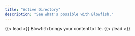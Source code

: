 ```yaml
---
title: "Active Directory"
description: "See what's possible with Blowfish."
---
```


{{< lead >}}
Blowfish brings your content to life.
{{< /lead >}}
